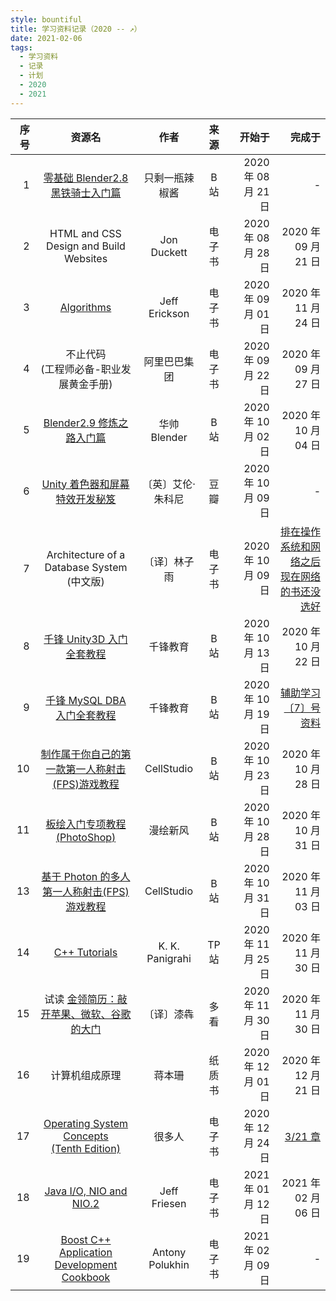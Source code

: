 ```yaml
---
style: bountiful
title: 学习资料记录（2020 -- ↗）
date: 2021-02-06
tags:
  - 学习资料
  - 记录
  - 计划
  - 2020
  - 2021
---
```


<style>
@media only screen and (min-width: 1080px) {
  .markdown-body table th, .markdown-body table td { padding-left: 5px; padding-right: 5px; }
  .markdown-body table th:nth-of-type(1), .markdown-body table td:nth-of-type(1) { width: 3em; border-right: solid 1px #888; }
  .markdown-body table th:nth-of-type(2) { width: calc(38 * var(--mdvw) - 3em); }
  .markdown-body table th:nth-of-type(3) { width: 12%; }
  .markdown-body table th:nth-of-type(4) { width: 10%; }
  .markdown-body table th:nth-of-type(5), .markdown-body table td:nth-of-type(5) { width: 10em; border-left: solid 1px #888; }
  .markdown-body table th:nth-of-type(6), .markdown-body table td:nth-of-type(6) { width: calc(40 * var(--mdvw) - 10em); border-left: solid 1px #888; }
}
</style>

| 序号 |                                                资源名                                                 |       作者        |  来源  |              开始于 |                                                完成于 |
| ---: | :---------------------------------------------------------------------------------------------------: | :---------------: | :----: | ------------------: | ----------------------------------------------------: |
|    1 |               [零基础 Blender2.8 黑铁骑士入门篇](//www.bilibili.com/video/BV1T4411N7GE)               |  只剩一瓶辣椒酱   |  B 站  | 2020 年 08 月 21 日 |                                                     - |
|    2 |                                HTML and CSS Design and Build Websites                                 |    Jon Duckett    | 电子书 | 2020 年 08 月 28 日 |                                   2020 年 09 月 21 日 |
|    3 |                      [Algorithms](//jeffe.cs.illinois.edu/teaching/algorithms/)                       |   Jeff Erickson   | 电子书 | 2020 年 09 月 01 日 |                                   2020 年 11 月 24 日 |
|    4 |                               不止代码<br>(工程师必备-职业发展黄金手册)                               |   阿里巴巴集团    | 电子书 | 2020 年 09 月 22 日 |                                   2020 年 09 月 27 日 |
|    5 |                  [Blender2.9 修炼之路入门篇](//www.bilibili.com/video/BV1WD4y1o7TT)                   |   华帅 Blender    |  B 站  | 2020 年 10 月 02 日 |                                   2020 年 10 月 04 日 |
|    6 |                  [Unity 着色器和屏幕特效开发秘笈](//read.douban.com/ebook/37156798/)                  | 〔英〕艾伦·朱科尼 |  豆瓣  | 2020 年 10 月 09 日 |                                                     - |
|    7 |                             Architecture of a Database System<br>(中文版)                             |   〔译〕林子雨    | 电子书 | 2020 年 10 月 09 日 | <u>排在操作系统和网络之后<br>现在网络的书还没选好</u> |
|    8 |                  [千锋 Unity3D 入门全套教程](//www.bilibili.com/video/BV1HJ411B7KQ)                   |     千锋教育      |  B 站  | 2020 年 10 月 13 日 |                                   2020 年 10 月 22 日 |
|    9 |                 [千锋 MySQL DBA 入门全套教程](//www.bilibili.com/video/BV1nJ411B7AY)                  |     千锋教育      |  B 站  | 2020 年 10 月 19 日 |                            <u>辅助学习〔7〕号资料</u> |
|   10 |       [制作属于你自己的第一款第一人称射击(FPS)游戏教程](//www.bilibili.com/video/BV1ZE411W71X)        |    CellStudio     |  B 站  | 2020 年 10 月 23 日 |                                   2020 年 10 月 28 日 |
|   11 |                 [板绘入门专项教程 (PhotoShop)](//www.bilibili.com/video/BV16T4y1A7cB)                 |     漫绘新风      |  B 站  | 2020 年 10 月 28 日 |                                   2020 年 10 月 31 日 |
|   13 |         [基于 Photon 的多人第一人称射击(FPS)游戏教程](//www.bilibili.com/video/BV1jK41157KE)          |    CellStudio     |  B 站  | 2020 年 10 月 31 日 |                                   2020 年 11 月 03 日 |
|   14 |                     [C++ Tutorials](//www.tutorialspoint.com/cplusplus/index.htm)                     |  K. K. Panigrahi  | TP 站  | 2020 年 11 月 25 日 |                                   2020 年 11 月 30 日 |
|   15 |               试读 [金领简历：敲开苹果、微软、谷歌的大门](//www.duokan.com/book/68635)                |    〔译〕漆犇     |  多看  | 2020 年 11 月 30 日 |                                   2020 年 11 月 30 日 |
|   16 |                                            计算机组成原理                                             |      蒋本珊       | 纸质书 | 2020 年 12 月 01 日 |                                   2020 年 12 月 21 日 |
|   17 | [Operating System Concepts<br>(Tenth Edition)](https://codex.cs.yale.edu/avi/os-book/OS10/index.html) |      很多人       | 电子书 | 2020 年 12 月 24 日 |                                        <u>3/21 章</u> |
|   18 |                [Java I/O, NIO and NIO.2](https://www.apress.com/cn/book/9781484215661)                |   Jeff Friesen    | 电子书 | 2021 年 01 月 12 日 |                                   2021 年 02 月 06 日 |
|   19 |          [Boost C++ Application Development Cookbook](https://www.amazon.com/dp/1787282244)           |  Antony Polukhin  | 电子书 | 2021 年 02 月 09 日 |                                                     - |
